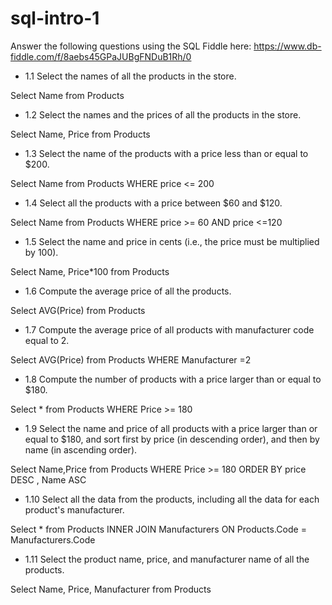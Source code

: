 # sql-intro-1

Answer the following questions using the SQL Fiddle here: https://www.db-fiddle.com/f/8aebs45GPaJUBgFNDuB1Rh/0

- 1.1 Select the names of all the products in the store.

Select Name from Products

- 1.2 Select the names and the prices of all the products in the store.

Select Name, Price from Products

- 1.3 Select the name of the products with a price less than or equal to $200.

Select Name from Products WHERE price <= 200

- 1.4 Select all the products with a price between $60 and $120.

Select Name from Products WHERE price >= 60 AND price <=120

- 1.5 Select the name and price in cents (i.e., the price must be multiplied by 100).

Select Name, Price*100 from Products 

- 1.6 Compute the average price of all the products.

Select AVG(Price) from Products 

- 1.7 Compute the average price of all products with manufacturer code equal to 2.

Select AVG(Price) from Products WHERE Manufacturer =2

- 1.8 Compute the number of products with a price larger than or equal to $180.

Select * from Products WHERE Price >= 180

- 1.9 Select the name and price of all products with a price larger than or equal to $180, and sort first by price (in descending order), and then by name (in ascending order).

Select Name,Price from Products WHERE Price >= 180 ORDER BY price DESC , Name ASC

- 1.10 Select all the data from the products, including all the data for each product's manufacturer.

Select * from Products INNER JOIN Manufacturers ON Products.Code = Manufacturers.Code

- 1.11 Select the product name, price, and manufacturer name of all the products.

Select Name, Price, Manufacturer from Products

